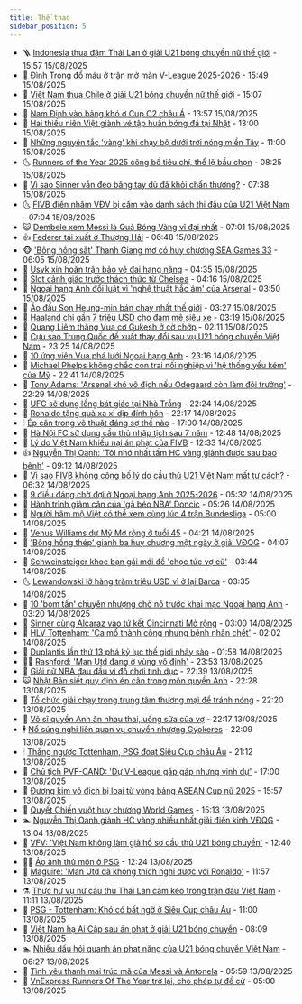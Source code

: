 ```yaml
---
title: Thể thao
sidebar_position: 5
---
```


<!-- vnexpress-the-thao:START -->
- 🪜 [Indonesia thua đậm Thái Lan ở giải U21 bóng chuyền nữ thế giới](https://vnexpress.net/indonesia-thua-dam-thai-lan-o-giai-u21-bong-chuyen-nu-the-gioi-4927499.html) - 15:57 15/08/2025
- 🦩 [Đình Trọng đổ máu ở trận mở màn V-League 2025-2026](https://vnexpress.net/dinh-trong-do-mau-o-tran-mo-man-v-league-2025-2026-4927496.html) - 15:49 15/08/2025
- 🧰 [Việt Nam thua Chile ở giải U21 bóng chuyền nữ thế giới](https://vnexpress.net/viet-nam-thua-chile-o-giai-u21-bong-chuyen-nu-the-gioi-4927484.html) - 15:07 15/08/2025
- 🤗 [Nam Định vào bảng khó ở Cup C2 châu Á](https://vnexpress.net/nam-dinh-vao-bang-kho-o-cup-c2-chau-a-4927361.html) - 13:57 15/08/2025
- 🥳 [Hai thiếu niên Việt giành vé tập huấn bóng đá tại Nhật](https://vnexpress.net/hai-thieu-nien-viet-gianh-ve-tap-huan-bong-da-tai-nhat-4927413.html) - 13:00 15/08/2025
- 🦣 [Những nguyên tắc &#39;vàng&#39; khi chạy bộ dưới trời nóng miền Tây](https://vnexpress.net/nhung-nguyen-tac-vang-khi-chay-bo-duoi-troi-nong-mien-tay-4927298.html) - 11:00 15/08/2025
- 🌜 [Runners of the Year 2025 công bố tiêu chí, thể lệ bầu chọn](https://vnexpress.net/runners-of-the-year-2025-cong-bo-tieu-chi-the-le-bau-chon-4927316.html) - 08:25 15/08/2025
- 🫶 [Vì sao Sinner vẫn đeo băng tay dù đã khỏi chấn thương?](https://vnexpress.net/vi-sao-sinner-van-deo-bang-tay-du-da-khoi-chan-thuong-4927303.html) - 07:38 15/08/2025
- 🌜 [FIVB điền nhầm VĐV bị cấm vào danh sách thi đấu của U21 Việt Nam](https://vnexpress.net/fivb-dien-nham-vdv-bi-cam-vao-danh-sach-thi-dau-cua-u21-viet-nam-4927276.html) - 07:04 15/08/2025
- 😺 [Dembele xem Messi là Quả Bóng Vàng vĩ đại nhất](https://vnexpress.net/dembele-xem-messi-la-qua-bong-vang-vi-dai-nhat-4927248.html) - 07:01 15/08/2025
- 👍 [Federer tái xuất ở Thượng Hải](https://vnexpress.net/federer-tai-xuat-o-thuong-hai-4927271.html) - 06:48 15/08/2025
- 🐵 [&#39;Bông hồng sắt&#39; Thanh Giang mơ có huy chương SEA Games 33](https://vnexpress.net/bong-hong-sat-thanh-giang-mo-co-huy-chuong-sea-games-33-4927240.html) - 06:05 15/08/2025
- 💫 [Usyk xin hoãn trận bảo vệ đai hạng nặng](https://vnexpress.net/usyk-xin-hoan-tran-bao-ve-dai-hang-nang-4927163.html) - 04:35 15/08/2025
- 🦆 [Slot cảnh giác trước thách thức từ Chelsea](https://vnexpress.net/slot-canh-giac-truoc-thach-thuc-tu-chelsea-4927194.html) - 04:16 15/08/2025
- 🙉 [Ngoại hạng Anh đổi luật vì &#39;nghệ thuật hắc ám&#39; của Arsenal](https://vnexpress.net/ngoai-hang-anh-doi-luat-vi-nghe-thuat-hac-am-cua-arsenal-4927180.html) - 03:50 15/08/2025
- 📝 [Áo đấu Son Heung-min bán chạy nhất thế giới](https://vnexpress.net/ao-dau-son-heung-min-ban-chay-nhat-the-gioi-4927175.html) - 03:27 15/08/2025
- 💯 [Haaland chi gần 7 triệu USD cho đam mê siêu xe](https://vnexpress.net/haaland-chi-gan-7-trieu-usd-cho-dam-me-sieu-xe-4927148.html) - 03:19 15/08/2025
- 🌈 [Quang Liêm thắng Vua cờ Gukesh ở cờ chớp](https://vnexpress.net/quang-liem-thang-vua-co-gukesh-o-co-chop-4927119.html) - 02:11 15/08/2025
- 🦩 [Cựu sao Trung Quốc đề xuất thay đổi sau vụ U21 bóng chuyền Việt Nam](https://vnexpress.net/cuu-sao-trung-quoc-de-xuat-thay-doi-sau-vu-u21-bong-chuyen-viet-nam-4927049.html) - 23:25 14/08/2025
- 🐲 [10 ứng viên Vua phá lưới Ngoại hạng Anh](https://vnexpress.net/10-ung-vien-vua-pha-luoi-ngoai-hang-anh-4926072.html) - 23:16 14/08/2025
- 🌁 [Michael Phelps không chắc con trai nối nghiệp vì &#39;hệ thống yếu kém&#39; của Mỹ](https://vnexpress.net/michael-phelps-khong-chac-con-trai-noi-nghiep-vi-he-thong-yeu-kem-cua-my-4927065.html) - 22:41 14/08/2025
- 💯 [Tony Adams: &#39;Arsenal khó vô địch nếu Odegaard còn làm đội trưởng&#39;](https://vnexpress.net/tony-adams-arsenal-kho-vo-dich-neu-odegaard-con-lam-doi-truong-4927032.html) - 22:29 14/08/2025
- 🌝 [UFC sẽ dựng lồng bát giác tại Nhà Trắng](https://vnexpress.net/ufc-se-dung-long-bat-giac-tai-nha-trang-4927042.html) - 22:24 14/08/2025
- 🤖 [Ronaldo tặng quà xa xỉ dịp đính hôn](https://vnexpress.net/ronaldo-tang-qua-xa-xi-dip-dinh-hon-4927066.html) - 22:17 14/08/2025
- 🕯 [Ép cân trong võ thuật đáng sợ thế nào](https://vnexpress.net/ep-can-trong-vo-thuat-dang-so-the-nao-4926714.html) - 17:00 14/08/2025
- 🧰 [Hà Nội FC sử dụng cầu thủ nhập tịch sau 7 năm](https://vnexpress.net/ha-noi-fc-su-dung-cau-thu-nhap-tich-sau-7-nam-4927029.html) - 12:48 14/08/2025
- 🥳 [Lý do Việt Nam khiếu nại án phạt của FIVB](https://vnexpress.net/ly-do-viet-nam-khieu-nai-an-phat-cua-fivb-4926998.html) - 12:33 14/08/2025
- 👍 [Nguyễn Thị Oanh: &#39;Tôi nhớ nhất tấm HC vàng giành được sau bạo bệnh&#39;](https://vnexpress.net/nguyen-thi-oanh-toi-nho-nhat-tam-hc-vang-gianh-duoc-sau-bao-benh-4926919.html) - 09:12 14/08/2025
- 💪 [Vì sao FIVB không công bố lý do cầu thủ U21 Việt Nam mất tư cách?](https://vnexpress.net/vi-sao-fivb-khong-cong-bo-ly-do-cau-thu-u21-viet-nam-mat-tu-cach-4926830.html) - 06:32 14/08/2025
- 👹 [9 điều đáng chờ đợi ở Ngoại hạng Anh 2025-2026](https://vnexpress.net/9-dieu-dang-cho-doi-o-ngoai-hang-anh-2025-2026-4926505.html) - 05:32 14/08/2025
- 🧰 [Hành trình giảm cân của &#39;gã béo NBA&#39; Doncic](https://vnexpress.net/hanh-trinh-giam-can-cua-ga-beo-nba-doncic-4925758.html) - 05:26 14/08/2025
- 🚀 [Người hâm mộ Việt có thể xem cùng lúc 4 trận Bundesliga](https://vnexpress.net/nguoi-ham-mo-viet-co-the-xem-cung-luc-4-tran-bundesliga-4926568.html) - 05:00 14/08/2025
- 🎃 [Venus Williams dự Mỹ Mở rộng ở tuổi 45](https://vnexpress.net/venus-williams-du-my-mo-rong-o-tuoi-45-4926779.html) - 04:21 14/08/2025
- 🧰 [&#39;Bông hồng thép&#39; giành ba huy chương một ngày ở giải VĐQG](https://vnexpress.net/bong-hong-thep-gianh-ba-huy-chuong-mot-ngay-o-giai-vdqg-4926732.html) - 04:07 14/08/2025
- 👀 [Schweinsteiger khoe bạn gái mới để &#39;chọc tức vợ cũ&#39;](https://vnexpress.net/schweinsteiger-khoe-ban-gai-moi-de-choc-tuc-vo-cu-4926755.html) - 03:44 14/08/2025
- 🌜 [Lewandowski lỡ hàng trăm triệu USD vì ở lại Barca](https://vnexpress.net/lewandowski-lo-hang-tram-trieu-usd-vi-o-lai-barca-4926716.html) - 03:35 14/08/2025
- 🫶 [10 &#39;bom tấn&#39; chuyển nhượng chờ nổ trước khai mạc Ngoại hạng Anh](https://vnexpress.net/10-bom-tan-chuyen-nhuong-cho-no-truoc-khai-mac-ngoai-hang-anh-4925869.html) - 03:20 14/08/2025
- 🦄 [Sinner cùng Alcaraz vào tứ kết Cincinnati Mở rộng](https://vnexpress.net/sinner-cung-alcaraz-vao-tu-ket-cincinnati-mo-rong-4926812.html) - 03:00 14/08/2025
- 🥳 [HLV Tottenham: &#39;Ca mổ thành công nhưng bệnh nhân chết&#39;](https://vnexpress.net/hlv-tottenham-ca-mo-thanh-cong-nhung-benh-nhan-chet-4926626.html) - 02:02 14/08/2025
- 🐲 [Duplantis lần thứ 13 phá kỷ lục thế giới nhảy sào](https://vnexpress.net/duplantis-lan-thu-13-pha-ky-luc-the-gioi-nhay-sao-4926630.html) - 01:58 14/08/2025
- 🧑‍🏫 [Rashford: &#39;Man Utd đang ở vùng vô định&#39;](https://vnexpress.net/rashford-man-utd-dang-o-vung-vo-dinh-4926596.html) - 23:53 13/08/2025
- 🤔 [Giải nữ NBA đau đầu vì đồ chơi tình dục](https://vnexpress.net/giai-nu-nba-dau-dau-vi-do-choi-tinh-duc-4926253.html) - 22:39 13/08/2025
- 😺 [Nhật Bản siết quy định ép cân trong môn quyền Anh](https://vnexpress.net/nhat-ban-siet-quy-dinh-ep-can-trong-mon-quyen-anh-4926565.html) - 22:28 13/08/2025
- 💪 [Tổ chức giải chạy trong trung tâm thương mại để tránh nóng](https://vnexpress.net/to-chuc-giai-chay-trong-trung-tam-thuong-mai-de-tranh-nong-4926570.html) - 22:20 13/08/2025
- 💼 [Võ sĩ quyền Anh ăn nhau thai, uống sữa của vợ](https://vnexpress.net/vo-si-quyen-anh-an-nhau-thai-uong-sua-cua-vo-4926576.html) - 22:17 13/08/2025
- 🕴 [Nổ súng nghi liên quan vụ chuyển nhượng Gyokeres](https://vnexpress.net/no-sung-nghi-lien-quan-vu-chuyen-nhuong-gyokeres-4926616.html) - 22:09 13/08/2025
- 🕯 [Thắng ngược Tottenham, PSG đoạt Siêu Cup châu Âu](https://vnexpress.net/thang-nguoc-tottenham-psg-doat-sieu-cup-chau-au-4926617.html) - 21:12 13/08/2025
- 📝 [Chủ tịch PVF-CAND: &#39;Dự V-League gấp gáp nhưng vinh dự&#39;](https://vnexpress.net/chu-tich-pvf-cand-du-v-league-gap-gap-nhung-vinh-du-4926580.html) - 17:00 13/08/2025
- 🧐 [Đương kim vô địch bị loại từ vòng bảng ASEAN Cup nữ 2025](https://vnexpress.net/duong-kim-vo-dich-bi-loai-tu-vong-bang-asean-cup-nu-2025-4926602.html) - 15:57 13/08/2025
- 🙉 [Quyết Chiến vuột huy chương World Games](https://vnexpress.net/quyet-chien-vuot-huy-chuong-world-games-4926239.html) - 15:13 13/08/2025
- 🏊 [Nguyễn Thị Oanh giành HC vàng nhiều nhất giải điền kinh VĐQG](https://vnexpress.net/nguyen-thi-oanh-gianh-hc-vang-nhieu-nhat-giai-dien-kinh-vdqg-4926560.html) - 13:04 13/08/2025
- 🌊 [VFV: &#39;Việt Nam không làm giả hồ sơ cầu thủ U21 bóng chuyền&#39;](https://vnexpress.net/vfv-viet-nam-khong-lam-gia-ho-so-cau-thu-u21-bong-chuyen-4926561.html) - 12:40 13/08/2025
- 👨‍🏫 [Ảo ảnh thủ môn ở PSG](https://vnexpress.net/ao-anh-thu-mon-o-psg-4920556.html) - 12:24 13/08/2025
- 🥷 [Maguire: &#39;Man Utd đã không thích nghi được với Ronaldo&#39;](https://vnexpress.net/maguire-man-utd-da-khong-thich-nghi-duoc-voi-ronaldo-4926550.html) - 11:57 13/08/2025
- ⚗️ [Thực hư vụ nữ cầu thủ Thái Lan cầm kéo trong trận đấu Việt Nam](https://vnexpress.net/thuc-hu-vu-nu-cau-thu-thai-lan-cam-keo-trong-tran-dau-viet-nam-4926527.html) - 11:11 13/08/2025
- 🌮 [PSG - Tottenham: Khó có bất ngờ ở Siêu Cup châu Âu](https://vnexpress.net/psg-tottenham-kho-co-bat-ngo-o-sieu-cup-chau-au-4926118.html) - 11:00 13/08/2025
- 🤩 [Việt Nam hạ Ai Cập sau án phạt ở giải U21 bóng chuyền](https://vnexpress.net/viet-nam-ha-ai-cap-sau-an-phat-o-giai-u21-bong-chuyen-4926421.html) - 08:09 13/08/2025
- 🏊 [Nhiều dấu hỏi quanh án phạt nặng của U21 bóng chuyền Việt Nam](https://vnexpress.net/nhieu-dau-hoi-quanh-an-phat-nang-cua-u21-bong-chuyen-viet-nam-4926356.html) - 06:27 13/08/2025
- 🐎 [Tình yêu thanh mai trúc mã của Messi và Antonela](https://vnexpress.net/tinh-yeu-thanh-mai-truc-ma-cua-messi-va-antonela-4926278.html) - 05:59 13/08/2025
- 💫 [VnExpress Runners Of The Year trở lại, cho phép tự đề cử](https://vnexpress.net/vnexpress-runners-of-the-year-tro-lai-cho-phep-tu-de-cu-4926330.html) - 05:00 13/08/2025<!-- vnexpress-the-thao:END -->
